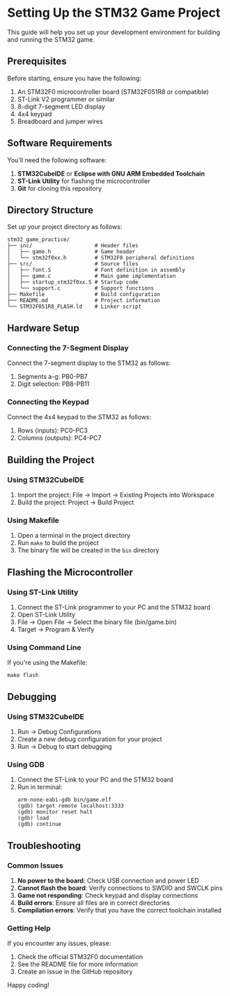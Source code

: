 # Setting Up the STM32 Game Project

This guide will help you set up your development environment for building and running the STM32 game.

## Prerequisites

Before starting, ensure you have the following:

1. An STM32F0 microcontroller board (STM32F051R8 or compatible)
2. ST-Link V2 programmer or similar
3. 8-digit 7-segment LED display
4. 4x4 keypad
5. Breadboard and jumper wires

## Software Requirements

You'll need the following software:

1. **STM32CubeIDE** or **Eclipse with GNU ARM Embedded Toolchain**
2. **ST-Link Utility** for flashing the microcontroller
3. **Git** for cloning this repository

## Directory Structure

Set up your project directory as follows:

```
stm32_game_practice/
├── inc/                    # Header files
│   ├── game.h              # Game header
│   └── stm32f0xx.h         # STM32F0 peripheral definitions
├── src/                    # Source files
│   ├── font.S              # Font definition in assembly
│   ├── game.c              # Main game implementation
│   ├── startup_stm32f0xx.S # Startup code
│   └── support.c           # Support functions
├── Makefile                # Build configuration
├── README.md               # Project information
└── STM32F051R8_FLASH.ld    # Linker script
```

## Hardware Setup

### Connecting the 7-Segment Display

Connect the 7-segment display to the STM32 as follows:

1. Segments a-g: PB0-PB7
2. Digit selection: PB8-PB11

### Connecting the Keypad

Connect the 4x4 keypad to the STM32 as follows:

1. Rows (inputs): PC0-PC3
2. Columns (outputs): PC4-PC7

## Building the Project

### Using STM32CubeIDE

1. Import the project: File → Import → Existing Projects into Workspace
2. Build the project: Project → Build Project

### Using Makefile

1. Open a terminal in the project directory
2. Run `make` to build the project
3. The binary file will be created in the `bin` directory

## Flashing the Microcontroller

### Using ST-Link Utility

1. Connect the ST-Link programmer to your PC and the STM32 board
2. Open ST-Link Utility
3. File → Open File → Select the binary file (bin/game.bin)
4. Target → Program & Verify

### Using Command Line

If you're using the Makefile:

```
make flash
```

## Debugging

### Using STM32CubeIDE

1. Run → Debug Configurations
2. Create a new debug configuration for your project
3. Run → Debug to start debugging

### Using GDB

1. Connect the ST-Link to your PC and the STM32 board
2. Run in terminal:
   ```
   arm-none-eabi-gdb bin/game.elf
   (gdb) target remote localhost:3333
   (gdb) monitor reset halt
   (gdb) load
   (gdb) continue
   ```

## Troubleshooting

### Common Issues

1. **No power to the board**: Check USB connection and power LED
2. **Cannot flash the board**: Verify connections to SWDIO and SWCLK pins
3. **Game not responding**: Check keypad and display connections
4. **Build errors**: Ensure all files are in correct directories
5. **Compilation errors**: Verify that you have the correct toolchain installed

### Getting Help

If you encounter any issues, please:
1. Check the official STM32F0 documentation
2. See the README file for more information
3. Create an issue in the GitHub repository

Happy coding!
